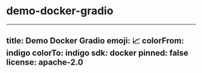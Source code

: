 # demo-docker-gradio
---
title: Demo Docker Gradio
emoji: 📈
colorFrom: indigo
colorTo: indigo
sdk: docker
pinned: false
license: apache-2.0
---
